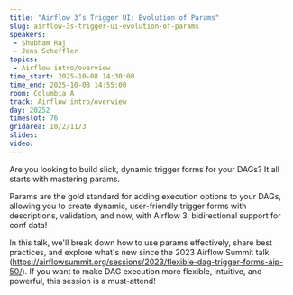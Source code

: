 ```yaml
---
title: "Airflow 3’s Trigger UI: Evolution of Params"
slug: airflow-3s-trigger-ui-evolution-of-params
speakers:
 - Shubham Raj
 - Jens Scheffler
topics:
 - Airflow intro/overview
time_start: 2025-10-08 14:30:00
time_end: 2025-10-08 14:55:00
room: Columbia A
track: Airflow intro/overview
day: 20252
timeslot: 76
gridarea: 10/2/11/3
slides:
video:
---
```


Are you looking to build slick, dynamic trigger forms for your DAGs? It all starts with mastering params.

Params are the gold standard for adding execution options to your DAGs, allowing you to create dynamic, user-friendly trigger forms with descriptions, validation, and now, with Airflow 3, bidirectional support for conf data!

In this talk, we'll break down how to use params effectively, share best practices, and explore what's new since the 2023 Airflow Summit talk (https://airflowsummit.org/sessions/2023/flexible-dag-trigger-forms-aip-50/). If you want to make DAG execution more flexible, intuitive, and powerful, this session is a must-attend!